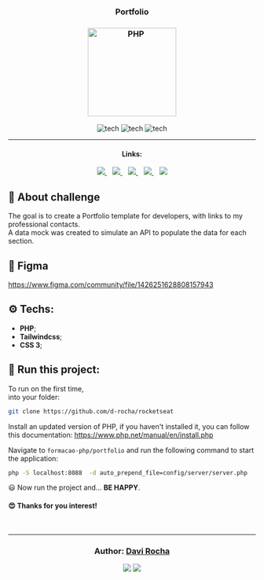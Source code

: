 <h3 align="center">
  Portfolio
</h3>

<h3 align="center">
  <img alt="PHP" 
    src="https://brandslogos.com/wp-content/uploads/images/large/php-logo.png" width="180px"/>
</h3>

<p align="center">

  <img alt="tech" src="https://img.shields.io/badge/PHP-292C34?logo=php">

  <img alt="tech" src="https://img.shields.io/badge/Tailwindcss-292C34?logo=tailwindcss">

  <img alt="tech" src="https://img.shields.io/badge/CSS3-292C34?logo=css3">
</p>

<hr/>

<h4 align="center">Links:</h4>

<p align="center">

  <a href="#-about-challenge">
    <img src="https://img.shields.io/badge/About_Challenge-BB72E9"/>
  </a>&nbsp;&nbsp;
  <a href="#-figma">
    <img src="https://img.shields.io/badge/Figma-BB72E9"/>
  </a>&nbsp;&nbsp;
  <a href="-techs">
    <img src="https://img.shields.io/badge/Techs-BB72E9"/>
  </a>&nbsp;&nbsp;  
  <a href="#-run-this-project">
    <img src="https://img.shields.io/badge/Run_this_project-BB72E9"/>
  </a>&nbsp;&nbsp;
  <a href="#author-davi-rocha">
    <img src="https://img.shields.io/badge/Author-BB72E9"/>
  </a>

</p>

## 🎯 About challenge

The goal is to create a Portfolio template for developers, with links to my professional contacts.<br>
A data mock was created to simulate an API to populate the data for each section.

## 📝 Figma
https://www.figma.com/community/file/1426251628808157943

## ⚙️ Techs:

* __PHP__;
* __Tailwindcss__;
* __CSS 3__;

## 🏁 Run this project:

To run on the first time,  
into your folder:

```bash
git clone https://github.com/d-rocha/rocketseat
```

Install an updated version of PHP, if you haven't installed it, you can follow this documentation:
https://www.php.net/manual/en/install.php

Navigate to ```formacao-php/portfolio``` and run the following command to start the application:

```bash
php -S localhost:8088  -d auto_prepend_file=config/server/server.php
```

😃 Now run the project and...
**BE HAPPY**.

<h4>
  😍 Thanks for you interest! 
</h4>

<br/>

---

<h3 align="center">
Author: <a alt="Davi-Rocha" href="#author-davi-rocha">Davi Rocha</a>
</h3>

<p align="center">

  <a alt="Davi Rocha" href="https://www.linkedin.com/in/davirochaoliveira/">
    <img src="https://img.shields.io/badge/LinkedIn-Davi_Rocha-0077B5?logo=linkedin"/></a>
  <a alt="Davi Rocha" href="https://github.com/d-rocha">
  <img src="https://img.shields.io/badge/d_rocha-GitHub-000?logo=github"/></a>

</p>
